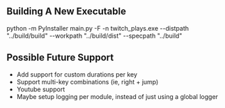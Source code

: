 

## Building A New Executable
python -m PyInstaller main.py -F -n twitch_plays.exe --distpath "../build/build" --workpath "../build/dist" --specpath "../build"

## Possible Future Support
- Add support for custom durations per key
- Support multi-key combinations (ie, right + jump)
- Youtube support
- Maybe setup logging per module, instead of just using a global logger
